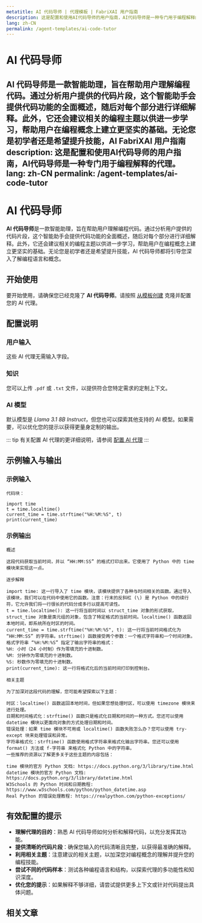 ```yaml
---
metatitle: AI 代码导师 | 代理模板 | FabriXAI 用户指南
description: 这是配置和使用AI代码导师的用户指南，AI代码导师是一种专门用于编程解释的代理。
lang: zh-CN
permalink: /agent-templates/ai-code-tutor
---
```


# AI 代码导师

**AI 代码导师**是一款智能助理，旨在帮助用户理解编程代码。通过分析用户提供的代码片段，这个智能助手会提供代码功能的全面概述，随后对每个部分进行详细解释。此外，它还会建议相关的编程主题以供进一步学习，帮助用户在编程概念上建立更坚实的基础。无论您是初学者还是希望提升技能，AI FabriXAI 用户指南
description: 这是配置和使用AI代码导师的用户指南，AI代码导师是一种专门用于编程解释的代理。
lang: zh-CN
permalink: /agent-templates/ai-code-tutor
---

# AI 代码导师

**AI 代码导师**是一款智能助理，旨在帮助用户理解编程代码。通过分析用户提供的代码片段，这个智能助手会提供代码功能的全面概述，随后对每个部分进行详细解释。此外，它还会建议相关的编程主题以供进一步学习，帮助用户在编程概念上建立更坚实的基础。无论您是初学者还是希望提升技能，AI 代码导师都将引导您深入了解编程语言和概念。

## 开始使用

要开始使用，请确保您已经克隆了 **AI 代码导师**。请按照 [从模板创建](/en-us/create-from-templates/) 克隆并配置您的 AI 代理。

## 配置说明

### 用户输入

这些 AI 代理无需输入字段。

### 知识

您可以上传 `.pdf` 或 `.txt` 文件，以提供符合您特定需求的定制上下文。

### AI 模型

默认模型是 *Llama 3.1 8B Instruct*，但您也可以探索其他支持的 AI 模型。如果需要，可以优化您的提示以获得更量身定制的输出。

::: tip
有关配置 AI 代理的更详细说明，请参阅 [配置 AI 代理](/en-us/configuer-ai-agent/)
:::

## 示例输入与输出

### 示例输入

```
代码块：

import time
t = time.localtime()
current_time = time.strftime("%H:%M:%S", t)
print(current_time)
```

### 示例输出

```
概述

这段代码获取当前时间，并以 “HH:MM:SS” 的格式打印出来。它使用了 Python 中的 time 模块来实现这一点。

逐步解释

import time: 这一行导入了 time 模块，该模块提供了各种与时间相关的函数。通过导入该模块，我们可以在代码中使用它的函数。注意：行末的反斜杠 (\) 是 Python 中的续行符，它允许我们将一行很长的代码分成多行以提高可读性。
t = time.localtime(): 这一行将当前时间以 struct_time 对象的形式获取，struct_time 对象是类元组的对象，包含了特定格式的当前时间。localtime() 函数返回本地时间，即系统所在时区的时间。
current_time = time.strftime("%H:%M:%S", t): 这一行将当前时间格式化为 “HH:MM:SS” 的字符串。strftime() 函数接受两个参数：一个格式字符串和一个时间对象。格式字符串 “%H:%M:%S” 指定了输出字符串的格式：
%H: 小时（24 小时制）作为零填充的十进制数。
%M: 分钟作为零填充的十进制数。
%S: 秒数作为零填充的十进制数。
print(current_time): 这一行将格式化后的当前时间打印到控制台。

相关主题

为了加深对这段代码的理解，您可能希望探索以下主题：

时区：localtime() 函数返回本地时间，但如果您想处理时区，可以使用 timezone 模块来进行处理。
日期和时间格式化：strftime() 函数只是格式化日期和时间的一种方式。您还可以使用 datetime 模块以更面向对象的方式处理日期和时间。
错误处理：如果 time 模块不可用或 localtime() 函数失败怎么办？您可以使用 try-except 块来处理错误和异常。
字符串格式化：strftime() 函数使用格式字符串来格式化输出字符串。您还可以使用 format() 方法或 f-字符串 来格式化 Python 中的字符串。
一些推荐的资源以了解更多关于这些主题的内容包括：

time 模块的官方 Python 文档: https://docs.python.org/3/library/time.html
datetime 模块的官方 Python 文档: https://docs.python.org/3/library/datetime.html
W3Schools 的 Python 时间和日期教程: https://www.w3schools.com/python/python_datetime.asp
Real Python 的错误处理教程: https://realpython.com/python-exceptions/
```

## 有效配置的提示

- **理解代理的目的**：熟悉 AI 代码导师如何分析和解释代码，以充分发挥其功能。
- **提供清晰的代码片段**：确保您输入的代码清晰且完整，以获得最准确的解释。
- **利用相关主题**：注意建议的相关主题，以加深您对编程概念的理解并提升您的编程技能。
- **尝试不同的代码样本**：测试各种编程语言和结构，以探索代理的多功能性和知识深度。
- **优化您的提示**：如果解释不够详细，请尝试提供更多上下文或针对代码提出具体问题。

## 相关文章

